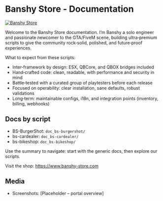 # Banshy Store - Documentation

[![Banshy Store](../assets/banshy1200.webp)](https://www.banshy-store.com)

Welcome to the Banshy Store documentation. I’m Banshy a solo engineer and passionate newcomer to the GTA/FiveM scene, building ultra‑premium scripts to give the community rock‑solid, polished, and future‑proof experiences.

What to expect from these scripts:
- Inter‑framework by design: ESX, QBCore, and QBOX bridges included
- Hand‑crafted code: clean, readable, with performance and security in mind
- Battle‑tested with a curated group of playtesters before each release
- Focused on operability: clear installation, sane defaults, robust validations
- Long‑term: maintainable configs, i18n, and integration points (inventory, billing, webhooks)

## Docs by script
- BS-BurgerShot: `doc_bs-burgershot/`
- bs-cardealer: `doc_bs-cardealer/`
- bs-bikeshop: `doc_bs-bikeshop/`

Use the summary to navigate: start with the generic docs, then explore our scripts.

Visit the shop: https://www.banshy-store.com

## Media
- Screenshots: [Placeholder – portal overview]

